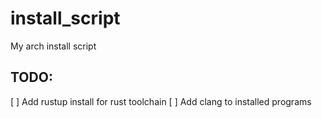 # install_script
My arch install script

## TODO:
[ ] Add rustup install for rust toolchain
[ ] Add clang to installed programs